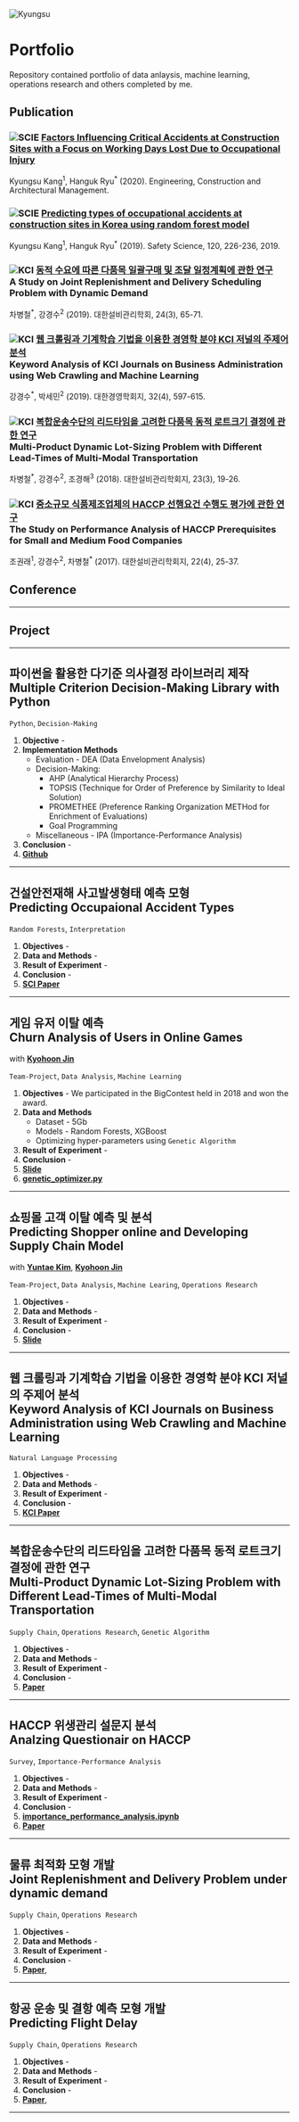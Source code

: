<img alt="Kyungsu" src="https://img.shields.io/badge/Created%20by-Kyungsu-orange.svg?style=flat&colorA=E1523D&colorB=blue" />

# Portfolio

Repository contained portfolio of data anlaysis, machine learning, operations research and others completed by me.

## Publication

### <img alt="SCIE" src="https://img.shields.io/badge/SCIE%20-yellow.svg" />  <a href="/">Factors Influencing Critical Accidents at Construction Sites with a Focus on Working Days Lost Due to Occupational Injury</a>

Kyungsu Kang<sup>1</sup>, Hanguk Ryu<sup>*</sup> (2020). Engineering, Construction and Architectural Management.

### <img alt="SCIE" src="https://img.shields.io/badge/SCIE%20-yellow.svg" /> <a href="https://www.sciencedirect.com/science/article/pii/S0925753519301110">Predicting types of occupational accidents at construction sites in Korea using random forest model</a>

Kyungsu Kang<sup>1</sup>, Hanguk Ryu<sup>*</sup> (2019). Safety Science, 120, 226-236, 2019.

### <img alt="KCI" src="https://img.shields.io/badge/KCI%20-yellow.svg" /> <a href="https://www.kci.go.kr/kciportal/ci/sereArticleSearch/ciSereArtiView.kci?sereArticleSearchBean.artiId=ART002511741">동적 수요에 따른 다품목 일괄구매 및 조달 일정계획에 관한 연구</a><br>A Study on Joint Replenishment and Delivery Scheduling Problem with Dynamic Demand

차병철<sup>*</sup>, 강경수<sup>2</sup> (2019). 대한설비관리학회, 24(3), 65-71.

### <img alt="KCI" src="https://img.shields.io/badge/KCI%20-yellow.svg" /> <a href="http://scholar.dkyobobook.co.kr/searchDetail.laf?barcode=4010027136138">웹 크롤링과 기계학습 기법을 이용한 경영학 분야 KCI 저널의 주제어 분석</a><br>Keyword Analysis of KCI Journals on Business Administration using Web Crawling and Machine Learning

강경수<sup>*</sup>, 박세민<sup>2</sup> (2019). 대한경영학회지, 32(4), 597-615.

### <img alt="KCI" src="https://img.shields.io/badge/KCI%20-yellow.svg" /> <a href="http://www.papersearch.net/thesis/article.asp?key=3634070">복합운송수단의 리드타임을 고려한 다품목 동적 로트크기 결정에 관한 연구</a><br>Multi-Product Dynamic Lot-Sizing Problem with Different Lead-Times of Multi-Modal Transportation

차병철<sup>*</sup>, 강경수<sup>2</sup>, 조경해<sup>3</sup> (2018). 대한설비관리학회지, 23(3), 19-26.

### <img alt="KCI" src="https://img.shields.io/badge/KCI%20-yellow.svg" /> <a href="http://www.papersearch.net/thesis/article.asp?key=3568990">중소규모 식품제조업체의 HACCP 선행요건 수행도 평가에 관한 연구</a><br>The Study on Performance Analysis of HACCP Prerequisites for Small and Medium Food Companies

조권래<sup>1</sup>, 강경수<sup>2</sup>, 차병철<sup>*</sup> (2017). 대한설비관리학회지, 22(4), 25-37.

## Conference

---



## Project

---

## 파이썬을 활용한 다기준 의사결정 라이브러리 제작<br>Multiple Criterion Decision-Making Library with Python

`Python`, `Decision-Making`

1. **Objective** - 
2. **Implementation Methods**
    * Evaluation - DEA (Data Envelopment Analysis)
    * Decision-Making:
        * AHP (Analytical Hierarchy Process)
        * TOPSIS (Technique for Order of Preference by Similarity to Ideal Solution)
        * PROMETHEE (Preference Ranking Organization METHod for Enrichment of Evaluations)
        * Goal Programming
    * Miscellaneous - IPA (Importance-Performance Analysis)
4. **Conclusion** - 
5. <a href="https://github.com/unerue/decisionpy" target="_blank"><b>Github</b></a>

---

## 건설안전재해 사고발생형태 예측 모형<br>Predicting Occupaional Accident Types

`Random Forests`, `Interpretation`

1. **Objectives** - 
2. **Data and Methods** -
3. **Result of Experiment** -
4. **Conclusion** - 
5. <a href="https://www.sciencedirect.com/science/article/pii/S0925753519301110" target="_blank"><b>SCI Paper</b></a>

---

## 게임 유저 이탈 예측<br>Churn Analysis of Users in Online Games

with [**Kyohoon Jin**](https://github.com/fhzh123)

`Team-Project`, `Data Analysis`, `Machine Learning`

1. **Objectives** - We participated in the BigContest held in 2018 and won the award.
2. **Data and Methods**
    * Dataset - 5Gb
    * Models - Random Forests, XGBoost
    * Optimizing hyper-parameters using `Genetic Algorithm`
3. **Result of Experiment** - 
4. **Conclusion** - 
5. <a href="https://github.com/unerue/portfolio/tree/master/doc/bigcontest-2018.pdf" target="_blank"><b>Slide</b></a>
6. <a href="https://github.com/unerue/portfolio/tree/master/doc/bigcontest/genetic_optimizer.py" target="_blank"><b>genetic_optimizer.py</b></a>

---

## 쇼핑몰 고객 이탈 예측 및 분석<br>Predicting Shopper online and Developing Supply Chain Model

with [**Yuntae Kim**](https://gitlab.com/kwellyt), [**Kyohoon Jin**](https://github.com/fhzh123)

`Team-Project`, `Data Analysis`, `Machine Learing`, `Operations Research`

1. **Objectives** - 
2. **Data and Methods** -
3. **Result of Experiment** -
4. **Conclusion** - 
5. <a href="https://github.com/unerue/portfolio/tree/master/doc/bigdata-competition-2018.pdf" target="_blank"><b>Slide</b></a>

---

## 웹 크롤링과 기계학습 기법을 이용한 경영학 분야 KCI 저널의 주제어 분석<br>Keyword Analysis of KCI Journals on Business Administration using Web Crawling and Machine Learning

`Natural Language Processing`

1. **Objectives** - 
2. **Data and Methods** -
3. **Result of Experiment** -
4. **Conclusion** - 
5. <a href="https://www.dbpia.co.kr/journal/articleDetail?nodeId=NODE08011424" target="_blank"><b>KCI Paper</b></a>

---

## 복합운송수단의 리드타임을 고려한 다품목 동적 로트크기 결정에 관한 연구<br>Multi-Product Dynamic Lot-Sizing Problem with Different Lead-Times of Multi-Modal Transportation

`Supply Chain`, `Operations Research`, `Genetic Algorithm`

1. **Objectives** - 
2. **Data and Methods** -
3. **Result of Experiment** -
4. **Conclusion** - 
5. <a href="http://www.papersearch.net/thesis/article.asp?key=3634070" target="_blank"><b>Paper</b></a>

---

## HACCP 위생관리 설문지 분석<br>Analzing Questionair on HACCP

`Survey`, `Importance-Performance Analysis`

1. **Objectives** - 
2. **Data and Methods** -
3. **Result of Experiment** -
4. **Conclusion** - 
5. <a href="https://nbviewer.jupyter.org/github/unerue/portfolio/blob/master/portfolio/importance-performance-analysis/importance_performance_analysis.ipynb" target="_blank"><b>importance_performance_analysis.ipynb</b></a>
6. <a href="http://www.papersearch.net/thesis/article.asp?key=3568990" target="_blank"><b>Paper</b></a>

---

## 물류 최적화 모형 개발<br>Joint Replenishment and  Delivery Problem under dynamic demand

`Supply Chain`, `Operations Research`

1. **Objectives** - 
2. **Data and Methods** -
3. **Result of Experiment** -
4. **Conclusion** - 
5. [**Paper**](), 

---

## 항공 운송 및 결항 예측 모형 개발<br>Predicting Flight Delay

`Supply Chain`, `Operations Research`

1. **Objectives** - 
2. **Data and Methods** -
3. **Result of Experiment** -
4. **Conclusion** - 
5. [**Paper**](), 

---